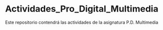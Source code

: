 # Actividades_Pro_Digital_Multimedia
Este repositorio contendrá las actividades de la asignatura P.D. Multimedia
